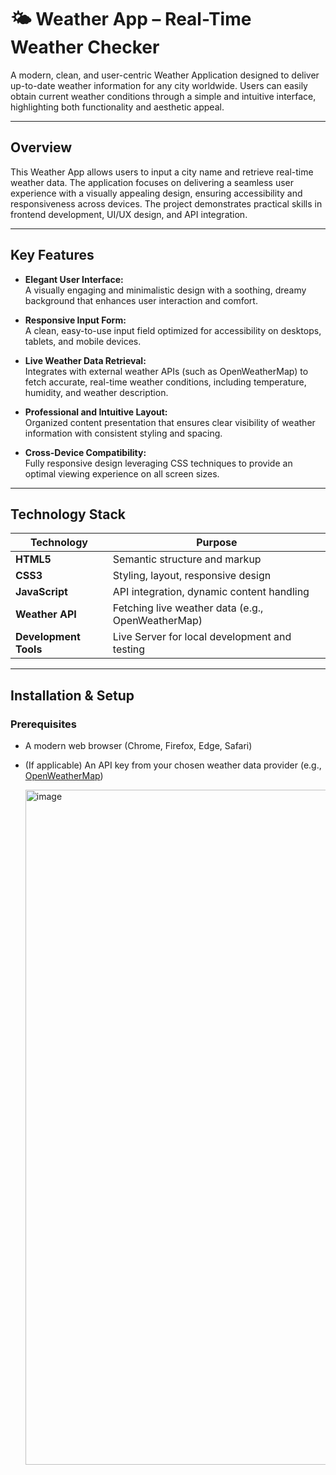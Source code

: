 # 🌤️ Weather App – Real-Time Weather Checker

A modern, clean, and user-centric Weather Application designed to deliver up-to-date weather information for any city worldwide. Users can easily obtain current weather conditions through a simple and intuitive interface, highlighting both functionality and aesthetic appeal.

---

## Overview

This Weather App allows users to input a city name and retrieve real-time weather data. The application focuses on delivering a seamless user experience with a visually appealing design, ensuring accessibility and responsiveness across devices. The project demonstrates practical skills in frontend development, UI/UX design, and API integration.

---

## Key Features

- **Elegant User Interface:**  
  A visually engaging and minimalistic design with a soothing, dreamy background that enhances user interaction and comfort.

- **Responsive Input Form:**  
  A clean, easy-to-use input field optimized for accessibility on desktops, tablets, and mobile devices.

- **Live Weather Data Retrieval:**  
  Integrates with external weather APIs (such as OpenWeatherMap) to fetch accurate, real-time weather conditions, including temperature, humidity, and weather description.

- **Professional and Intuitive Layout:**  
  Organized content presentation that ensures clear visibility of weather information with consistent styling and spacing.

- **Cross-Device Compatibility:**  
  Fully responsive design leveraging CSS techniques to provide an optimal viewing experience on all screen sizes.

---

## Technology Stack

| Technology       | Purpose                                   |
| ---------------- | -----------------------------------------|
| **HTML5**        | Semantic structure and markup             |
| **CSS3**         | Styling, layout, responsive design        |
| **JavaScript**   | API integration, dynamic content handling |
| **Weather API**  | Fetching live weather data (e.g., OpenWeatherMap) |
| **Development Tools** | Live Server for local development and testing |

---

## Installation & Setup

### Prerequisites

- A modern web browser (Chrome, Firefox, Edge, Safari)  
- (If applicable) An API key from your chosen weather data provider (e.g., [OpenWeatherMap](https://openweathermap.org/api))


   <img width="1920" height="1080" alt="image" src="https://github.com/user-attachments/assets/994d2b02-7fd4-41da-b908-c190f590d4ed" />



